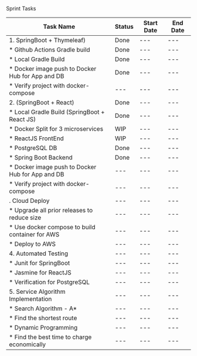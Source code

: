 Sprint Tasks



| Task Name | Status  | Start Date | End Date |
|---|---|---|---|
|1. SpringBoot + Thymeleaf)|Done|---|---|
|  * Github Actions Gradle build|Done|---|---|
|  * Local Gradle Build|Done|---|---|
|  * Docker image push to Docker Hub for App and DB|Done|---|---|
|  * Verify project with docker-compose|---|---|---|
|2. (SpringBoot + React)|Done|---|---|
|  * Local Gradle Build (SpringBoot + React JS)|Done|---|---|
|  * Docker Split for 3 microservices|WIP|---|---|
|    * ReactJS FrontEnd|WIP|---|---|
|    * PostgreSQL DB|Done|---|---|
|    * Spring Boot Backend|Done|---|---|
|  * Docker image push to Docker Hub for App and DB|---|---|---|
|  * Verify project with docker-compose|---|---|---|
|. Cloud Deploy|---|---|---|
  |* Upgrade all prior releases to reduce size|---|---|---|
  |* Use docker compose to build container for AWS|---|---|---|
|  * Deploy to AWS|---|---|---|
|4. Automated Testing|---|---|---|
|  * Junit for SpringBoot|---|---|---|
|  * Jasmine for ReactJS|---|---|---|
|  * Verification for PostgreSQL|---|---|---|
|5. Service Algorithm Implementation|---|---|---|
|  * Search Algorithm - A*|---|---|---|
|    * Find the shortest route|---|---|---|
|  * Dynamic Programming|---|---|---|
|    * Find the best time to charge economically|---|---|---|
